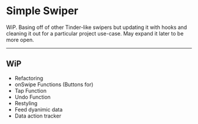 # Simple Swiper

WiP. Basing off of other Tinder-like swipers but updating it with hooks and cleaning it out for a particular project use-case. May expand it later to be more open.

---

## WiP

- Refactoring
- onSwipe Functions (Buttons for)
- Tap Function
- Undo Function
- Restyling
- Feed dyanimic data
- Data action tracker
